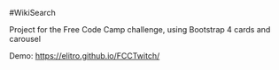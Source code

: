 #WikiSearch

Project for the Free Code Camp challenge, using Bootstrap 4 cards and carousel

Demo: https://elitro.github.io/FCCTwitch/
